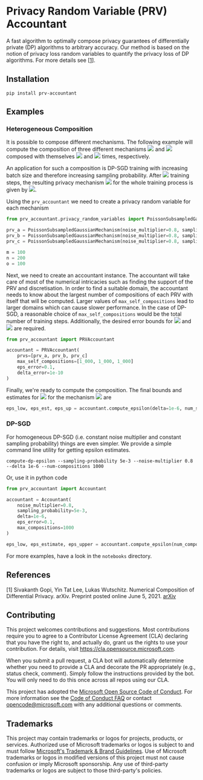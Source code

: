 # Privacy Random Variable (PRV) Accountant

A fast algorithm to optimally compose privacy guarantees of differentially private (DP) algorithms to arbitrary accuracy.
Our method is based on the notion of privacy loss random variables to quantify the privacy loss of DP algorithms.
For more details see [[1](https://arxiv.org/abs/2106.02848)].

## Installation

```
pip install prv-accountant
```

## Examples


### Heterogeneous Composition

It is possible to compose different mechanisms.
The following example will compute the composition of three different mechanisms <img src="https://render.githubusercontent.com/render/math?math=M^{(a)}, M^{(b)}"> and <img src="https://render.githubusercontent.com/render/math?math=M^{(c)}"> composed with themselves <img src="https://render.githubusercontent.com/render/math?math=m, n">
 and <img src="https://render.githubusercontent.com/render/math?math=o"> times, respectively.

An application for such a composition is DP-SGD training with increasing batch size and therefore increasing sampling probability.
After <img src="https://render.githubusercontent.com/render/math?math=m%2bn%2bo"> training steps, the resulting privacy mechanism <img src="https://render.githubusercontent.com/render/math?math=M"> for the whole training process is given by <img src="https://render.githubusercontent.com/render/math?math=M = M_1^{(a)} \circ \dots \circ M_m^{(a)} \circ M_1^{(b)} \circ \dots \circ M_n^{(b)} \circ M_1^{(c)} \circ \dots \circ M_o^{(c)}">.

Using the `prv_accountant` we need to create a privacy random variable for each mechanism

```python
from prv_accountant.privacy_random_variables import PoissonSubsampledGaussianMechanism

prv_a = PoissonSubsampledGaussianMechanism(noise_multiplier=0.8, sampling_probability=5e-3)
prv_b = PoissonSubsampledGaussianMechanism(noise_multiplier=0.8, sampling_probability=1e-2)
prv_c = PoissonSubsampledGaussianMechanism(noise_multiplier=0.8, sampling_probability=2e-2)

m = 100
n = 200
o = 100
```

Next, we need to create an accountant instance.
The accountant will take care of most of the numerical intricacies such as finding the support of the PRV and discretisation.
In order to find a suitable domain, the accountant needs to know about the largest number of compositions of each PRV with itself that will be computed.
Larger values of `max_self_compositions` lead to larger domains which can cause slower performance.
In the case of DP-SGD, a reasonable choice of `max_self_compositions` would be the total number of training steps.
Additionally, the desired error bounds for <img src="https://render.githubusercontent.com/render/math?math=\varepsilon"> and <img src="https://render.githubusercontent.com/render/math?math=\delta"> are required.

```python
from prv_accountant import PRVAccountant

accountant = PRVAccountant(
    prvs=[prv_a, prv_b, prv_c]
    max_self_compositions=[1_000, 1_000, 1_000]
    eps_error=0.1,
    delta_error=1e-10
)
```

Finally, we're ready to compute the composition.
The final bounds and estimates for <img src="https://render.githubusercontent.com/render/math?math=\varepsilon"> for the mechanism <img src="https://render.githubusercontent.com/render/math?math=M"> are

```python
eps_low, eps_est, eps_up = accountant.compute_epsilon(delta=1e-6, num_self_compositions=[m, n, o])
```


### DP-SGD

For homogeneous DP-SGD (i.e. constant noise multiplier and constant sampling probability) things are even simpler.
We provide a simple command line utility for getting epsilon estimates.

```
compute-dp-epsilon --sampling-probability 5e-3 --noise-multiplier 0.8 --delta 1e-6 --num-compositions 1000
```

Or, use it in python code

```python
from prv_accountant import Accountant

accountant = Accountant(
	noise_multiplier=0.8,
	sampling_probability=5e-3,
	delta=1e-6,
	eps_error=0.1,
	max_compositions=1000
)

eps_low, eps_estimate, eps_upper = accountant.compute_epsilon(num_compositions=1000)
```

For more examples, have a look in the `notebooks` directory.


## References

[1] Sivakanth Gopi, Yin Tat Lee, Lukas Wutschitz. Numerical Composition of Differential Privacy. arXiv. Preprint posted online June 5, 2021. [arXiv](https://arxiv.org/abs/2106.02848)

## Contributing

This project welcomes contributions and suggestions.  Most contributions require you to agree to a
Contributor License Agreement (CLA) declaring that you have the right to, and actually do, grant us
the rights to use your contribution. For details, visit https://cla.opensource.microsoft.com.

When you submit a pull request, a CLA bot will automatically determine whether you need to provide
a CLA and decorate the PR appropriately (e.g., status check, comment). Simply follow the instructions
provided by the bot. You will only need to do this once across all repos using our CLA.

This project has adopted the [Microsoft Open Source Code of Conduct](https://opensource.microsoft.com/codeofconduct/).
For more information see the [Code of Conduct FAQ](https://opensource.microsoft.com/codeofconduct/faq/) or
contact [opencode@microsoft.com](mailto:opencode@microsoft.com) with any additional questions or comments.

## Trademarks

This project may contain trademarks or logos for projects, products, or services. Authorized use of Microsoft 
trademarks or logos is subject to and must follow 
[Microsoft's Trademark & Brand Guidelines](https://www.microsoft.com/en-us/legal/intellectualproperty/trademarks/usage/general).
Use of Microsoft trademarks or logos in modified versions of this project must not cause confusion or imply Microsoft sponsorship.
Any use of third-party trademarks or logos are subject to those third-party's policies.
